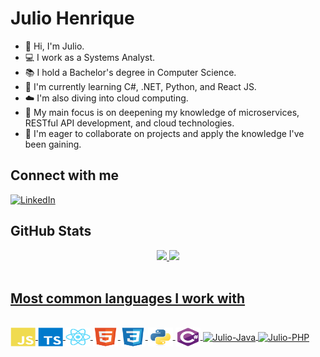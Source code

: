 # Julio Henrique

- 👋 Hi, I'm Julio.
- 💻 I work as a Systems Analyst.
- 📚 I hold a Bachelor's degree in Computer Science.
- 🌱 I'm currently learning C#, .NET, Python, and React JS.
- ☁️ I'm also diving into cloud computing.
- 🎯 My main focus is on deepening my knowledge of microservices, RESTful API development, and cloud technologies.
- 🤝 I'm eager to collaborate on projects and apply the knowledge I've been gaining.

## Connect with me

[![LinkedIn](https://img.shields.io/badge/LinkedIn-0077B5?style=for-the-badge&logo=linkedin&logoColor=white)](https://www.linkedin.com/in/julio-henrique-143193154/)

## GitHub Stats

<div align="center">
  <a href="https://github.com/Juliolimahen">
  <img height="180em" src="https://github-readme-stats-sigma-five.vercel.app/api/?username=Juliolimahen&show_icons=true&theme=nightowl&include_all_commits=true&count_private=true"/>
  <img height="180em" src="https://github-readme-stats-sigma-seven.vercel.app/api/top-langs/?username=Juliolimahen&layout=compact&langs_count=8&theme=nightowl"/>
</div>
<br>

## Most common languages I work with

<div style="display: inline_block"><br>
  <img align="center" alt="Julio-Js" height="30" width="40" src="https://raw.githubusercontent.com/devicons/devicon/master/icons/javascript/javascript-plain.svg">
  <img align="center" alt="Julio-Ts" height="30" width="40" src="https://raw.githubusercontent.com/devicons/devicon/master/icons/typescript/typescript-plain.svg">
  <img align="center" alt="Julio-React" height="30" width="40" src="https://raw.githubusercontent.com/devicons/devicon/master/icons/react/react-original.svg">
  <img align="center" alt="Julio-HTML" height="30" width="40" src="https://raw.githubusercontent.com/devicons/devicon/master/icons/html5/html5-original.svg">
  <img align="center" alt="Julio-CSS" height="30" width="40" src="https://raw.githubusercontent.com/devicons/devicon/master/icons/css3/css3-original.svg">
  <img align="center" alt="Julio-Python" height="30" width="40" src="https://raw.githubusercontent.com/devicons/devicon/master/icons/python/python-original.svg">
  <img align="center" alt="Julio-Csharp" height="30" width="40" src="https://raw.githubusercontent.com/devicons/devicon/master/icons/csharp/csharp-original.svg">
  <img align="center" alt="Julio-Java" height="30" width="40" src="https://cdn.jsdelivr.net/gh/devicons/devicon/icons/java/java-original-wordmark.svg" />
  <img align="center" alt="Julio-PHP" height="30" width="40" src="https://cdn.jsdelivr.net/gh/devicons/devicon/icons/php/php-plain.svg" />
</div>

<br>
